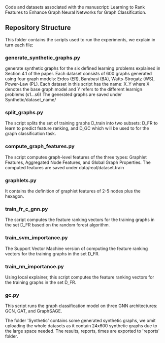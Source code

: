 Code and datasets associated with the manuscript:
Learning to Rank Features to Enhance Graph Neural Networks for Graph Classification.

## Repository Structure

This folder contains the scripts used to run the experiments, we explain in turn each file: 

### generate_synthetic_graphs.py 
generate synthetic graphs for the six defined learning problems explained in Section 4.1 of the paper.
Each dataset consists of 600 graphs generated using four graph models:
Erdos (ER), Barabasi (BA), Watts-Strogatz (WS), Power-Law (PL).
Each dataset in this script has the name: X_Y where X denotes the base graph model and Y refers to the different learnign problems (s1...s6)
The generated graphs are saved under Synthetic/dataset_name/

### split_graphs.py
The script splits the set of training graphs D_train into two subsets:
D_FR to learn to predict feature ranking,
and D_GC which will be used to for the graph classification task.

### compute_graph_features.py
The script computes graph-level features of the three types: Graphlet Features, Aggregated Node Features, and Global Graph Properties.
The computed features are saved under data/real/dataset.train

### graphlets.py
It contains the definition of graphlet features of 2-5 nodes plus the hexagon.

### train_fr_c_gnn.py
The script computes the feature ranking vectors for the training graphs in the set D_FR based on the random forest algorithm.

### train_svm_importance.py
The Support Vector Machine version of computing the feature ranking vectors for the training graphs in the set D_FR.

### train_nn_importance.py
Using local explainer, this script computes the feature ranking vectors for the training graphs in the set D_FR.

### gc.py
This script runs the graph classification model on three GNN architectures: GCN, GAT, and GraphSAGE.

The folder 'Synthetic' contains some generated synthetic graphs, we omit uploading the whole datasets as it contain 24x600 synthetic graphs due to the large space needed. 
The results, reports, times are exported to 'reports' folder. 




